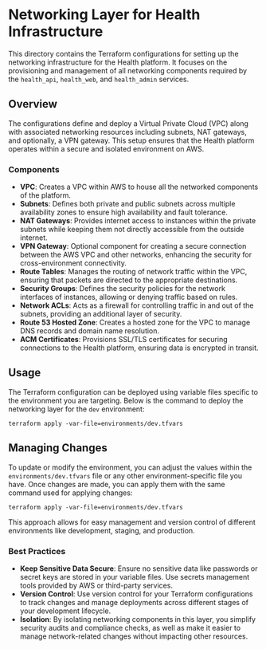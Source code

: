 # Networking Layer for Health Infrastructure

This directory contains the Terraform configurations for setting up the networking infrastructure for the Health platform. It focuses on the provisioning and management of all networking components required by the `health_api`, `health_web`, and `health_admin` services.

## Overview

The configurations define and deploy a Virtual Private Cloud (VPC) along with associated networking resources including subnets, NAT gateways, and optionally, a VPN gateway. This setup ensures that the Health platform operates within a secure and isolated environment on AWS.

### Components

- **VPC**: Creates a VPC within AWS to house all the networked components of the platform.
- **Subnets**: Defines both private and public subnets across multiple availability zones to ensure high availability and fault tolerance.
- **NAT Gateways**: Provides internet access to instances within the private subnets while keeping them not directly accessible from the outside internet.
- **VPN Gateway**: Optional component for creating a secure connection between the AWS VPC and other networks, enhancing the security for cross-environment connectivity.
- **Route Tables**: Manages the routing of network traffic within the VPC, ensuring that packets are directed to the appropriate destinations.
- **Security Groups**: Defines the security policies for the network interfaces of instances, allowing or denying traffic based on rules.
- **Network ACLs**: Acts as a firewall for controlling traffic in and out of the subnets, providing an additional layer of security.
- **Route 53 Hosted Zone**: Creates a hosted zone for the VPC to manage DNS records and domain name resolution.
- **ACM Certificates**: Provisions SSL/TLS certificates for securing connections to the Health platform, ensuring data is encrypted in transit.
  
## Usage

The Terraform configuration can be deployed using variable files specific to the environment you are targeting. Below is the command to deploy the networking layer for the `dev` environment:

```
terraform apply -var-file=environments/dev.tfvars
```

## Managing Changes

To update or modify the environment, you can adjust the values within the `environments/dev.tfvars` file or any other environment-specific file you have. Once changes are made, you can apply them with the same command used for applying changes:

```
terraform apply -var-file=environments/dev.tfvars
```

This approach allows for easy management and version control of different environments like development, staging, and production.

### Best Practices

- **Keep Sensitive Data Secure**: Ensure no sensitive data like passwords or secret keys are stored in your variable files. Use secrets management tools provided by AWS or third-party services.
- **Version Control**: Use version control for your Terraform configurations to track changes and manage deployments across different stages of your development lifecycle.
- **Isolation**: By isolating networking components in this layer, you simplify security audits and compliance checks, as well as make it easier to manage network-related changes without impacting other resources.

